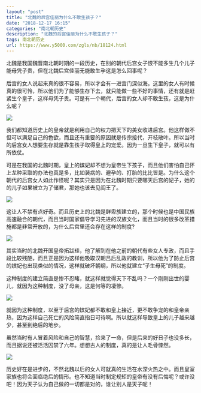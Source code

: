 ```yaml
---
layout: "post"
title: "北魏的后宫佳丽为什么不敢生孩子？"
date: "2018-12-17 16:15"
categories: "南北朝历史"
description: "北魏的后宫佳丽为什么不敢生孩子？"
tags: 南北朝历史
url: https://www.y5000.com/zgls/nb/18124.html
---
```






北魏是我国魏晋南北朝时期的一段历史，在别的朝代后宫女子恨不能多生几个儿子能母凭子贵，但在北魏后宫佳丽无能敢生孕这是怎么回事呢？

后宫的女人说起来真的很不容易，所以才会有一进宫门深似海。这里的女人有时候真的很可怜，所以他们为了能够生存下去，就只能做一些不好的事情，还有就是赶紧生个皇子，这样母凭子贵。可是有一个朝代，后宫的女人却不敢生孩，这是为什么呢？

![](https://img.y5000.com/uploads/allimg/170329/105HS606-0.jpg)

我们都知道历史上的皇帝就是利用自己的权力把天下的美女收进后宫。他这样做不但可以满足自己的色欲，而且还有重要的原因就是传宗接代，开枝散叶。所以当时的后宫女人想要生存就是靠生孩子取得皇上的宠爱。因为一旦生下皇子，就可以有所依仗。

可是在我国的北魏时期，皇上的嫔妃却不想为皇帝生下孩子，而且他们害怕自己怀上龙种采取的办法也真是多，比如装病的、避孕的、打胎的比比皆是。为什么这个朝代的后宫女人如此作怪呢？其实只是因为在北魏时期只要哪天后宫的妃子，她的的儿子如果被立为了储君，那她也该去见阎王了。

![](https://img.y5000.com/uploads/allimg/170329/105HQZ9-1.jpg)

这让人不禁有点好奇。而且历史上的北魏是鲜卑族建立的，那个时候也是中国民族高速融合的朝代，而且当时国家倡导学习先进的汉族文化，而且当时的很多改革措施都是非常开放的，为什么后宫里还会存在这样的制度?

![](https://img.y5000.com/uploads/allimg/170329/105HR547-2.jpg)

其实当时的北魏开国皇帝拓跋珪，他了解到在他之前的朝代有些女人专政，而且手段比较残酷，而且正是因为这样他吸取汉朝吕后乱政的教训，所以他为了防止后宫的嫔妃也出现类似的情况，这样就破坏朝纲，所以他就建立“子生母死”的制度。

这种制度的建立简直是惨不忍睹，就这样就觉得天下不乱吗？一个刚刚出世的婴儿，就因为这种制度，没了母亲，这是何等的凄惨。

![](https://img.y5000.com/uploads/allimg/170329/105HS526-3.jpg)

就因为这种制度，以至于后宫的嫔妃都不敢和皇上接近，更不敢争宠的和皇帝亲热，因为这样自己死亡的风险简直指日可待啊。所以就这样导致皇上的儿子越来越少，甚至到绝后的地步。

虽然当时有人冒着风险和自己的智慧，捡来了一命，但是后来的好日子也没多长，而且据说还被活活囚禁了六年。想想古人的制度，真的是让人毛骨悚然。

![](https://img.y5000.com/uploads/allimg/170329/105HV400-4.jpg)

历史好在是进步的，不然北魏以后的女人可就真的生活在水深火热之中。而且皇室家族也将会面临绝后的情形。也不知道当时制定规矩的皇帝有没有后悔呢？或许没吧！因为天子认为自己做的一切都是对的，谁让别人是天子呢！

